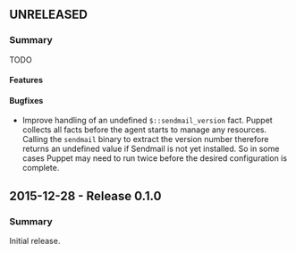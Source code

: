 ## UNRELEASED

### Summary

TODO

#### Features

#### Bugfixes

- Improve handling of an undefined `$::sendmail_version` fact. Puppet collects all facts before the agent starts to manage any resources. Calling the `sendmail` binary to extract the version number therefore returns an undefined value if Sendmail is not yet installed. So in some cases Puppet may need to run twice before the desired configuration is complete.

## 2015-12-28 - Release 0.1.0

### Summary

Initial release.
